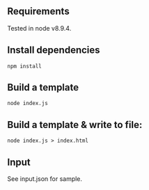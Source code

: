 ## Requirements

Tested in node v8.9.4.

## Install dependencies

```
npm install
```

## Build a template

```
node index.js
```

## Build a template & write to file:

```
node index.js > index.html
```

## Input

See input.json for sample.
